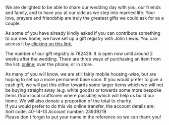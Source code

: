 We are delighted to be able to share our wedding day with you, our friends and family, and to have you at our side as we step into married life. Your love, prayers and friendship are truly the greatest gifts we could ask for as a couple.<br>

As some of you have already kindly asked if you can contribute something to our new home, we have set up a gift registry with John Lewis. You can access it by <a href="https://www.johnlewisgiftlist.com/giftint/JSPs/GiftList/BuyGifts/GuestFindAList.jsp" target="_blank">clicking on this link.</a><br>

The number of our gift registry is 782429. It is open now until around 2 weeks after the wedding. There are three ways of purchasing an item from the list: <a href="https://www.johnlewisgiftlist.com/giftint/JSPs/GiftList/BuyGifts/GuestFindAList.jsp" target="_blank">online</a>; over the phone; or in store.<br>

As many of you will know, we are still fairly mobile housing-wise, but are hoping to set up a more permanent base soon. If you would prefer to give a cash gift, we will put this either towards some larger items which we will not be buying straight away (e.g. white goods) or towards some more bespoke items (from local craftsmen where possible) which will help us build our home. We will also donate a proportion of the total to charity.<br>
If you would prefer to do this via online transfer, the account details are:<br>
Sort code: 40-14-13 Account number: 23939219<br>
Please don't forget to put your name in the reference so we can thank you!
